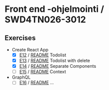 # Front end -ohjelmointi / SWD4TN026-3012

## Exercises

- Create React App
  - [x] [E12](/todo) / [README](/todo/README.md) Todolist
  - [x] [E13](/todo2) / [README](/todo2/README.md) Todolist with delete
  - [x] [E14](/todo3) / [README](/separatecomponents/README.md) Separate Components
  - [ ] [E15](/context) / [README](/context/README.md) Context
- GraphQL
  - [ ] [E16]() / [README]() ...
